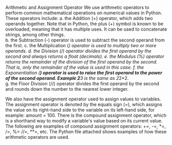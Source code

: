 Arithmetic and Assignment Operator
We use arithmetic operators  to perform common mathematical operations on numerical values in Python. These operators include:
a. the Addition (+) operator, which adds two operands together. Note that in Python, the plus (+) symbol is known to be overloaded, meaning that it has multiple uses. It  can be used to concatenate strings, among other things.  
b. the Subtraction (-) operator is used to subtract the second operand from the first.
c. the Multiplication (*) operator is used to multiply two or more operands.
d. the Division (/) operator divides the first operand by the second and always returns a float (decimals). 
e. the Modulus (%) operator returns the remainder of the division of the first operand by the second. That is, only the remainder of the value is used in this case. 
f. the Exponentiation (**) operator is used to raise the first operand to the power of the second operand. Example 2**3 is the same as 2*2*2.  
g. the Floor Division (//) operator divides the first operand by the second and rounds down the number to the nearest lower integer.

We also have the assignment operator used to assign values to variables. The assignment operator is denoted by the equals sign (=), which assigns the value on its right-hand side to the variable on its left-hand side, for example: amount = 100. 
There is the compound assignment operator, which is a shorthand way to modify a variable's value based on its current value. The following are examples of compound assignment operators: 
+=, -=, *=, /=, %= //=, **=, etc. 
The Python file attached shows examples of how these arithmetic operators are used. 
